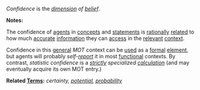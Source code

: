 *Confidence* is the *[dimension](https://github.com/gcassel/Modular-Organization-Terminology/blob/master/terms/dimension.md) of [belief](https://github.com/gcassel/Modular-Organization-Terminology/blob/master/terms/believe.md)*.  

**Notes:**  

The confidence of [agents](https://github.com/gcassel/Modular-Organization-Terminology/blob/master/terms/agent.md) in [concepts](https://github.com/gcassel/Modular-Organization-Terminology/blob/master/terms/concept.md) and [statements](https://github.com/gcassel/Modular-Organization-Terminology/blob/master/terms/statede.md) is [rationally](https://github.com/gcassel/Modular-Organization-Terminology/blob/master/terms/true.md) [related](https://github.com/gcassel/Modular-Organization-Terminology/blob/master/terms/relationship.md) to how much [accurate](https://github.com/gcassel/Modular-Organization-Terminology/blob/master/terms/accuracy.md) [information](https://github.com/gcassel/Modular-Organization-Terminology/blob/master/terms/information.md) they can [access](https://github.com/gcassel/Modular-Organization-Terminology/blob/master/terms/access.md) in the [relevant](https://github.com/gcassel/Modular-Organization-Terminology/blob/master/terms/relevance.md) [context](https://github.com/gcassel/Modular-Organization-Terminology/blob/master/terms/context.md).

Confidence in this [general](https://github.com/gcassel/Modular-Organization-Terminology/blob/master/terms/base.md) *MOT* context can be [used](https://github.com/gcassel/Modular-Organization-Terminology/blob/master/terms/use.md) as a [formal](https://github.com/gcassel/Modular-Organization-Terminology/blob/master/terms/form.md) [element](https://github.com/gcassel/Modular-Organization-Terminology/blob/master/terms/element.md), but agents will probably *self-[report](https://github.com/gcassel/Modular-Organization-Terminology/blob/master/terms/report.md)* it in most [functional](https://github.com/gcassel/Modular-Organization-Terminology/blob/master/terms/function.md) contexts.   By contrast, *statistic confidence* is a *[strictly](https://github.com/gcassel/Modular-Organization-Terminology/blob/master/terms/strict.md) specialized [calculation](https://github.com/gcassel/Modular-Organization-Terminology/blob/master/terms/calculate.md)* (and may eventually acquire its own MOT entry.)

**Related [Terms](https://github.com/gcassel/Modular-Organization-Terminology/blob/master/terms/term.md):** *certainty, [potential](https://github.com/gcassel/Modular-Organization-Terminology/blob/master/terms/potential.md), [probability](https://github.com/gcassel/Modular-Organization-Terminology/blob/master/terms/probability.md)*

